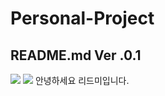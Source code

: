 #                     Personal-Project
##                	    README.md Ver .0.1
<img src="https://img.shields.io/badge/Gmail-FFFF28?style=flat-square&logo=gmail&logoColor=white"/>
<img src="https://img.shields.io/badge/Firebase-FFCA28?style=flat-square&logo=firebase&logoColor=white"/>
안녕하세요 리드미입니다.
